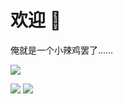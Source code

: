 # 欢迎 👋

<!--时常对一些仓库添加一些奇怪的合并请求，甚至拒绝了 ⚡-->

俺就是一个小辣鸡罢了……

![](https://hits.seeyoufarm.com/api/count/incr/badge.svg?url=https%3A%2F%2Fgithub.com/zkitefly&count_bg=%23008080&title_bg=%23008080&icon=&icon_color=%23008080&title=zkitefly&edge_flat=false)

<!--目前喜欢的仓库-->

<!--huagnhongxun / HMCL | 944390394 / cato-mengyou | LTCatt/PCL2Help  | zkitfly / hmclw | -->

<!--wifi-left / HMCL-docs-website | zkitfly / hmclw | zkitfly / hmcl-d | ……-->


<!--Bilibili ：-->

<!--![](https://cdn.jsdelivr.net/gh/zkitefly/myphoto@main/2022/202204051448507.png)-->

![](https://github-readme-stats.vercel.app/api?username=zkitefly&show_icons=true)
![](https://github-readme-stats.vercel.app/api/top-langs?username=zkitefly&exclude_repo=blog,scl&hide=c&layout=compact)


